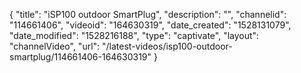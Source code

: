 {
    "title": "iSP100 outdoor SmartPlug",
    "description": "",
    "channelid": "114661406",
    "videoid": "164630319",
    "date_created": "1528131079",
    "date_modified": "1528216188",
    "type": "captivate",
    "layout": "channelVideo",
    "url": "\/latest-videos\/isp100-outdoor-smartplug\/114661406-164630319"
}